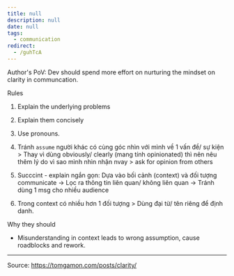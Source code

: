 ```yaml
---
title: null
description: null
date: null
tags:
  - communication
redirect:
  - /guhTcA
---
```


Author's PoV: Dev should spend more effort on nurturing the mindset on clarity in communcation.

Rules

1. Explain the underlying problems
2. Explain them concisely
3. Use pronouns.

4. Tránh `assume` người khác có cùng góc nhìn với mình về 1 vấn đề/ sự kiện > Thay vì dùng obviously/ clearly (mang tính opinionated) thì nên nêu thêm lý do vì sao mình nhìn nhận nvay > ask for opinion from others
5. Succcint - explain ngắn gọn: Dựa vào bối cảnh (context) và đối tượng communicate -> Lọc ra thông tin liên quan/ không liên quan -> Tránh dùng 1 msg cho nhiều audience
6. Trong context có nhiều hơn 1 đối tượng > Dùng đại từ/ tên riêng để định danh.

Why they should

- Misunderstanding in context leads to wrong assumption, cause roadblocks and rework.

---

Source:
https://tomgamon.com/posts/clarity/
